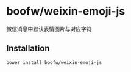 boofw/weixin-emoji-js
=====================

微信消息中默认表情图片与对应字符

Installation
--------------

```
bower install boofw/weixin-emoji-js
```

